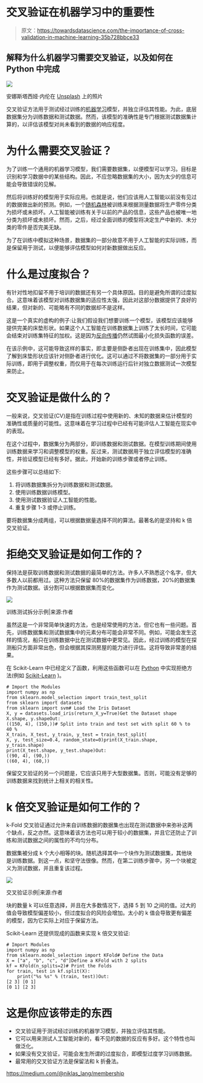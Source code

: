 # 交叉验证在机器学习中的重要性

> 原文：<https://towardsdatascience.com/the-importance-of-cross-validation-in-machine-learning-35b728bbce33>

## 解释为什么机器学习需要交叉验证，以及如何在 Python 中完成

![](img/b10db562bdd84fb93d8d3f3501976281.png)

安娜斯塔西娅·内伦在 [Unsplash](https://unsplash.com?utm_source=medium&utm_medium=referral) 上的照片

交叉验证方法用于测试经过训练的[机器学习](https://databasecamp.de/en/machine-learning)模型，并独立评估其性能。为此，底层数据集分为训练数据和测试数据。然而，该模型的准确性是专门根据测试数据集计算的，以评估该模型对尚未看到的数据的响应程度。

# 为什么需要交叉验证？

为了训练一个通用的机器学习模型，我们需要数据集，以便模型可以学习。目标是识别和学习数据中的某些结构。因此，不应忽略数据集的大小，因为太少的信息可能会导致错误的见解。

然后将训练好的模型用于实际应用。也就是说，他们应该用人工智能以前没有见过的数据做出新的预测。例如，一个[随机森林](https://databasecamp.de/en/ml/random-forests)被训练来根据测量数据将生产零件分类为损坏或未损坏。人工智能被训练有关于以前的产品的信息，这些产品也被唯一地分类为损坏或未损坏。然而，之后，经过全面训练的模型将决定生产中新的、未分类的零件是否完美无缺。

为了在训练中模拟这种场景，数据集的一部分故意不用于人工智能的实际训练，而是保留用于测试，以便能够评估模型如何对新数据做出反应。

# 什么是过度拟合？

有针对性地扣留不用于培训的数据还有另一个具体原因。目的是避免所谓的过度拟合。这意味着该模型对训练数据集的适应性太强，因此对这部分数据提供了良好的结果，但对新的、可能略有不同的数据却不是这样。

这是一个真实的虚构的例子:让我们假设我们想要训练一个模型，该模型应该能够提供完美的床垫形状。如果这个人工智能在训练数据集上训练了太长时间，它可能会结束对训练集特征的加权。这是因为[反向传播](https://databasecamp.de/en/ml/backpropagation-basics)仍然试图最小化损失函数的误差。

在该示例中，这可能导致这样的事实，即主要是侧卧者出现在训练集中，因此模型了解到床垫形状应该针对侧卧者进行优化。这可以通过不将数据集的一部分用于实际训练，即用于调整权重，而仅用于在每次训练运行后针对独立数据测试一次模型来防止。

# 交叉验证是做什么的？

一般来说，交叉验证(CV)是指在训练过程中使用新的、未知的数据来估计模型的准确性或质量的可能性。这意味着在学习过程中已经有可能评估人工智能在现实中的表现。

在这个过程中，数据集分为两部分，即训练数据和测试数据。在模型训练期间使用训练数据来学习和调整模型的权重。反过来，测试数据用于独立评估模型的准确性，并验证模型已经有多好。据此，开始新的训练步骤或者停止训练。

这些步骤可以总结如下:

1.  将训练数据集拆分为训练数据和测试数据。
2.  使用训练数据训练模型。
3.  使用测试数据验证人工智能的性能。
4.  重复步骤 1-3 或停止训练。

要将数据集分成两组，可以根据数据量选择不同的算法。最著名的是坚持和 k 倍交叉验证。

# 拒绝交叉验证是如何工作的？

保持法是获取训练数据和测试数据的最简单的方法。许多人不熟悉这个名字，但大多数人以前都用过。这种方法只保留 80%的数据集作为训练数据，20%的数据集作为测试数据。该分割可以根据数据集而变化。

![](img/197d37af7a38dbea57b4149ff221f442.png)

训练测试拆分示例|来源:作者

虽然这是一个非常简单快速的方法，也是经常使用的方法，但它也有一些问题。首先，训练数据集和测试数据集中的元素分布可能会非常不同。例如，可能会发生这样的情况，船只在训练数据中比在测试数据中更常见。因此，经过训练的模型在探测船只方面非常出色，但会根据其探测房屋的能力进行评估。这将导致非常差的结果。

在 Scikit-Learn 中已经定义了函数，利用这些函数可以在 [Python](https://databasecamp.de/en/python-coding) 中实现拒绝方法(例如 [Scikit-Learn](https://scikit-learn.org/stable/modules/cross_validation.html) )。

```
# Import the Modules
import numpy as np
from sklearn.model_selection import train_test_split
from sklearn import datasets
from sklearn import svm# Load the Iris Dataset
X, y = datasets.load_iris(return_X_y=True)Get the Dataset shape
X.shape, y.shapeOut:
((150, 4), (150,))# Split into train and test set with split 60 % to 40 %
X_train, X_test, y_train, y_test = train_test_split(
X, y, test_size=0.4, random_state=0)print(X_train.shape, y_train.shape)
print(X_test.shape, y_test.shape)Out:
((90, 4), (90,))
((60, 4), (60,))
```

保留交叉验证的另一个问题是，它应该只用于大型数据集。否则，可能没有足够的训练数据来找到统计上相关的相关性。

# k 倍交叉验证是如何工作的？

k-Fold 交叉验证通过允许来自训练数据的数据集也出现在测试数据中来弥补这两个缺点，反之亦然。这意味着该方法也可以用于较小的数据集，并且它还防止了训练和测试数据之间的属性的不均匀分布。

数据集被分成 k 个大小相等的块。随机选择其中一个块作为测试数据集，其他块是训练数据。到这一点，和坚守法很像。然而，在第二训练步骤中，另一个块被定义为测试数据，并且重复该过程。

![](img/7f0acf8baf63c6301563d0ccd233038e.png)

交叉验证示例|来源:作者

块的数量 k 可以任意选择，并且在大多数情况下，选择 5 到 10 之间的值。过大的值会导致模型偏差较小，但过度拟合的风险会增加。太小的 k 值会导致更有偏差的模型，因为它实际上对应于保留方法。

Scikit-Learn 还提供现成的函数来实现 k 倍交叉验证:

```
# Import Modules
import numpy as np
from sklearn.model_selection import KFold# Define the Data
X = ["a", "b", "c", "d"]Define a KFold with 2 splits
kf = KFold(n_splits=2)# Print the Folds
for train, test in kf.split(X):
    print("%s %s" % (train, test))Out: 
[2 3] [0 1]
[0 1] [2 3]
```

# 这是你应该带走的东西

*   交叉验证用于测试经过训练的机器学习模型，并独立评估其性能。
*   它可以用来测试人工智能对新的，看不见的数据的反应有多好。这个特性也叫做泛化。
*   如果没有交叉验证，可能会发生所谓的过度拟合，即模型过度学习训练数据。
*   最常用的交叉验证方法是保留法和 k 折叠法。

</an-introduction-to-long-short-term-memory-networks-lstm-27af36dde85d>  </understanding-mapreduce-with-the-help-of-harry-potter-5b0ae89cc88>  </a-complete-guide-to-decision-trees-ac8656a0b4bb>  <https://medium.com/@niklas_lang/membership> 
